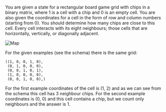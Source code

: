 You are given a state for a rectangular board game grid with chips in a binary matrix,
where 1 is a cell with a chip and 0 is an empty cell. 
You are also given the coordinates for a cell in
the form of row and column numbers (starting from 0). 
You should determine how many chips are close to this cell.
Every cell interacts with its eight neighbours; those cells that are horizontally, vertically, or diagonally adjacent.

![Map](example.svg)

For the given examples (see the schema) there is the same grid:

```
((1, 0, 0, 1, 0),
 (0, 1, 0, 0, 0),
 (0, 0, 1, 0, 1),
 (1, 0, 0, 0, 0),
 (0, 0, 1, 0, 0),)
```

For the first example coordinates of the cell is (1,&nbsp;2) and
as we can see from the schema this
cell has 3 neighbour chips.
For the second example coordinates is (0,&nbsp;0) and this cell contains
a chip, but we count only neighbours and the answer is 1.
